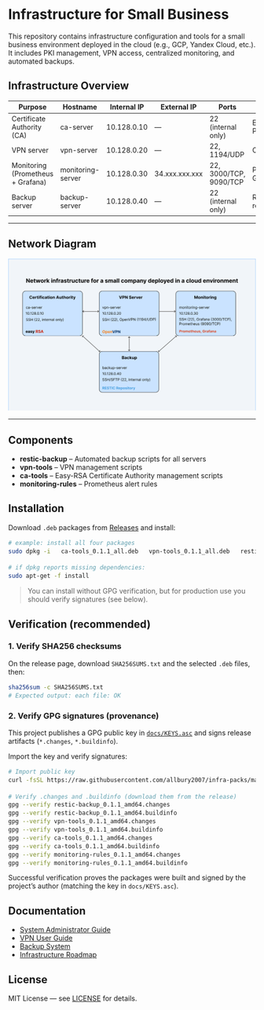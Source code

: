 # Infrastructure for Small Business

This repository contains infrastructure configuration and tools for a small business environment deployed in the cloud (e.g., GCP, Yandex Cloud, etc.).  
It includes PKI management, VPN access, centralized monitoring, and automated backups.

## Infrastructure Overview

| Purpose                                   | Hostname           | Internal IP  | External IP      | Ports                              | Services                  |
|-------------------------------------------|--------------------|--------------|------------------|-------------------------------------|---------------------------|
| Certificate Authority (CA)                | ca-server          | 10.128.0.10  | —                | 22 (internal only)                  | Easy-RSA PKI               |
| VPN server                                | vpn-server         | 10.128.0.20  | —                | 22, 1194/UDP                        | OpenVPN                    |
| Monitoring (Prometheus + Grafana)         | monitoring-server  | 10.128.0.30  | 34.xxx.xxx.xxx   | 22, 3000/TCP, 9090/TCP               | Prometheus, Grafana        |
| Backup server                             | backup-server      | 10.128.0.40  | —                | 22 (internal only)                  | Restic SFTP repository     |

---

## Network Diagram

![Infrastructure diagram](docs/network-diagram.png)

---

## Components

- **restic-backup** – Automated backup scripts for all servers
- **vpn-tools** – VPN management scripts
- **ca-tools** – Easy-RSA Certificate Authority management scripts
- **monitoring-rules** – Prometheus alert rules

## Installation

Download `.deb` packages from [Releases](https://github.com/allbury2007/infra-packs/releases) and install:

```bash
# example: install all four packages
sudo dpkg -i   ca-tools_0.1.1_all.deb   vpn-tools_0.1.1_all.deb   restic-backup_0.1.1_all.deb   monitoring-rules_0.1.1_all.deb

# if dpkg reports missing dependencies:
sudo apt-get -f install
```

> You can install without GPG verification, but for production use you should verify signatures (see below).

## Verification (recommended)

### 1. Verify SHA256 checksums
On the release page, download `SHA256SUMS.txt` and the selected `.deb` files, then:

```bash
sha256sum -c SHA256SUMS.txt
# Expected output: each file: OK
```

### 2. Verify GPG signatures (provenance)
This project publishes a GPG public key in [`docs/KEYS.asc`](./docs/KEYS.asc) and signs release artifacts (`*.changes`, `*.buildinfo`).

Import the key and verify signatures:

```bash
# Import public key
curl -fsSL https://raw.githubusercontent.com/allbury2007/infra-packs/main/docs/KEYS.asc | gpg --import

# Verify .changes and .buildinfo (download them from the release)
gpg --verify restic-backup_0.1.1_amd64.changes
gpg --verify restic-backup_0.1.1_amd64.buildinfo
gpg --verify vpn-tools_0.1.1_amd64.changes
gpg --verify vpn-tools_0.1.1_amd64.buildinfo
gpg --verify ca-tools_0.1.1_amd64.changes
gpg --verify ca-tools_0.1.1_amd64.buildinfo
gpg --verify monitoring-rules_0.1.1_amd64.changes
gpg --verify monitoring-rules_0.1.1_amd64.buildinfo
```

Successful verification proves the packages were built and signed by the project’s author (matching the key in `docs/KEYS.asc`).

## Documentation

- [System Administrator Guide](docs/sysadmin-guide.md)
- [VPN User Guide](docs/vpn-user-guide.md)
- [Backup System](docs/backup-system.md)
- [Infrastructure Roadmap](docs/infrastructure-roadmap.md)

## License
MIT License — see [LICENSE](./LICENSE) for details.
